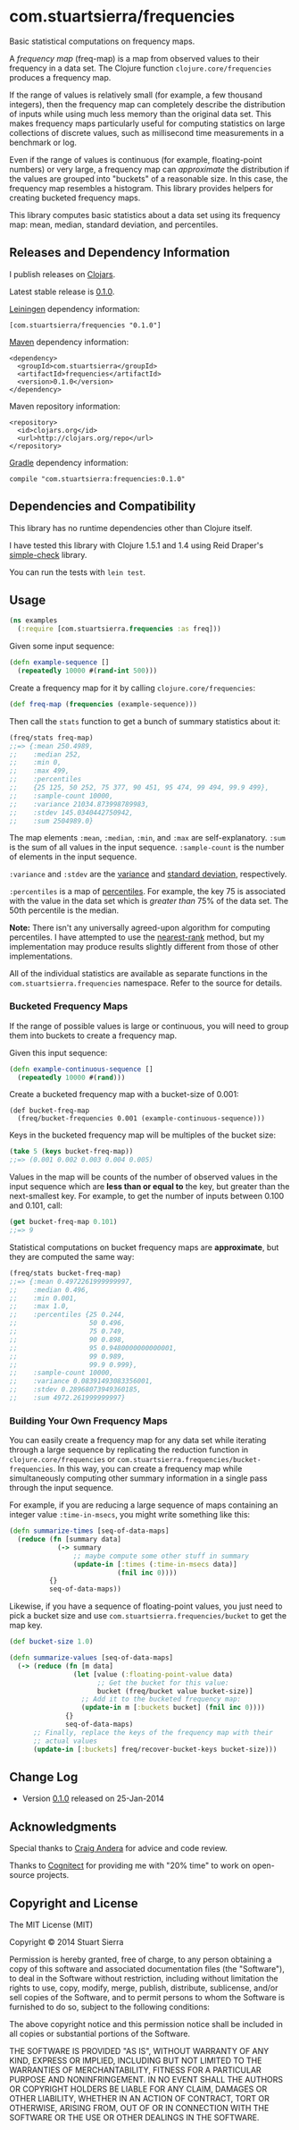 # com.stuartsierra/frequencies

Basic statistical computations on frequency maps.

A *frequency map* (freq-map) is a map from observed values to their
frequency in a data set. The Clojure function
`clojure.core/frequencies` produces a frequency map.

If the range of values is relatively small (for example, a few
thousand integers), then the frequency map can completely describe the
distribution of inputs while using much less memory than the original
data set. This makes frequency maps particularly useful for computing
statistics on large collections of discrete values, such as
millisecond time measurements in a benchmark or log.

Even if the range of values is continuous (for example, floating-point
numbers) or very large, a frequency map can *approximate* the
distribution if the values are grouped into "buckets" of a reasonable
size. In this case, the frequency map resembles a histogram. This
library provides helpers for creating bucketed frequency maps.

This library computes basic statistics about a data set using its
frequency map: mean, median, standard deviation, and percentiles.



## Releases and Dependency Information ##

I publish releases on [Clojars].

Latest stable release is [0.1.0].

[Leiningen] dependency information:

    [com.stuartsierra/frequencies "0.1.0"]

[Maven] dependency information:

    <dependency>
      <groupId>com.stuartsierra</groupId>
      <artifactId>frequencies</artifactId>
      <version>0.1.0</version>
    </dependency>

Maven repository information:

    <repository>
      <id>clojars.org</id>
      <url>http://clojars.org/repo</url>
    </repository>

[Gradle] dependency information:

    compile "com.stuartsierra:frequencies:0.1.0"

[Clojars]: http://clojars.org/
[Leiningen]: http://leiningen.org/
[Maven]: http://maven.apache.org/
[Gradle]: http://www.gradle.org/



## Dependencies and Compatibility ##

This library has no runtime dependencies other than Clojure itself.

I have tested this library with Clojure 1.5.1 and 1.4 using Reid
Draper's [simple-check] library.

You can run the tests with `lein test`.

[simple-check]: https://github.com/reiddraper/simple-check



## Usage ##

```clojure
(ns examples
  (:require [com.stuartsierra.frequencies :as freq]))
```

Given some input sequence:

```clojure
(defn example-sequence []
  (repeatedly 10000 #(rand-int 500)))
```

Create a frequency map for it by calling `clojure.core/frequencies`:

```clojure
(def freq-map (frequencies (example-sequence)))
```

Then call the `stats` function to get a bunch of summary statistics
about it:

```clojure
(freq/stats freq-map)
;;=> {:mean 250.4989,
;;    :median 252,
;;    :min 0,
;;    :max 499,
;;    :percentiles
;;    {25 125, 50 252, 75 377, 90 451, 95 474, 99 494, 99.9 499},
;;    :sample-count 10000,
;;    :variance 21034.873998789983,
;;    :stdev 145.0340442750942,
;;    :sum 2504989.0}
```

The map elements `:mean`, `:median`, `:min`, and `:max` are
self-explanatory. `:sum` is the sum of all values in the input
sequence. `:sample-count` is the number of elements in the input
sequence.

`:variance` and `:stdev` are the [variance](http://en.wikipedia.org/wiki/Variance)
and [standard deviation](http://en.wikipedia.org/wiki/Standard_deviation), respectively.

`:percentiles` is a map of [percentiles](http://en.wikipedia.org/wiki/Percentile).
For example, the key 75 is associated with the value in the data set
which is *greater than* 75% of the data set. The 50th percentile is
the median.

**Note:** There isn't any universally agreed-upon algorithm for
computing percentiles. I have attempted to use the
[nearest-rank](http://en.wikipedia.org/wiki/Percentile#Nearest_rank)
method, but my implementation may produce results slightly different
from those of other implementations.

All of the individual statistics are available as separate functions
in the `com.stuartsierra.frequencies` namespace. Refer to the source
for details.


### Bucketed Frequency Maps ###

If the range of possible values is large or continuous, you will need
to group them into buckets to create a frequency map.

Given this input sequence:

```clojure
(defn example-continuous-sequence []
  (repeatedly 10000 #(rand)))
```

Create a bucketed frequency map with a bucket-size of 0.001:

```
(def bucket-freq-map
  (freq/bucket-frequencies 0.001 (example-continuous-sequence)))
```

Keys in the bucketed frequency map will be multiples of the bucket size:

```clojure
(take 5 (keys bucket-freq-map))
;;=> (0.001 0.002 0.003 0.004 0.005)
```

Values in the map will be counts of the number of observed values in
the input sequence which are **less than or equal to** the key, but
greater than the next-smallest key. For example, to get the number of
inputs between 0.100 and 0.101, call:

```clojure
(get bucket-freq-map 0.101)
;;=> 9
```

Statistical computations on bucket frequency maps are **approximate**,
but they are computed the same way:

```clojure
(freq/stats bucket-freq-map)
;;=> {:mean 0.4972261999999997,
;;    :median 0.496,
;;    :min 0.001,
;;    :max 1.0,
;;    :percentiles {25 0.244,             
;;                  50 0.496,             
;;                  75 0.749,             
;;                  90 0.898,             
;;                  95 0.9480000000000001,
;;                  99 0.989,             
;;                  99.9 0.999},
;;    :sample-count 10000,
;;    :variance 0.08391493083356001,
;;    :stdev 0.28968073949360185,
;;    :sum 4972.261999999997}
```


### Building Your Own Frequency Maps ###

You can easily create a frequency map for any data set while iterating
through a large sequence by replicating the reduction function in
`clojure.core/frequencies` or `com.stuartsierra.frequencies/bucket-frequencies`.
In this way, you can create a frequency map while simultaneously
computing other summary information in a single pass through the input
sequence.

For example, if you are reducing a large sequence of maps containing
an integer value `:time-in-msecs`, you might write something like this:

```clojure
(defn summarize-times [seq-of-data-maps]
  (reduce (fn [summary data]
            (-> summary
                ;; maybe compute some other stuff in summary
                (update-in [:times (:time-in-msecs data)]
                           (fnil inc 0))))
          {}
          seq-of-data-maps))
```

Likewise, if you have a sequence of floating-point values, you just
need to pick a bucket size and use `com.stuartsierra.frequencies/bucket`
to get the map key.

```clojure
(def bucket-size 1.0)

(defn summarize-values [seq-of-data-maps]
  (-> (reduce (fn [m data]
                (let [value (:floating-point-value data)
                      ;; Get the bucket for this value:
                      bucket (freq/bucket value bucket-size)]
                  ;; Add it to the bucketed frequency map:
                  (update-in m [:buckets bucket] (fnil inc 0))))
              {}
              seq-of-data-maps)
      ;; Finally, replace the keys of the frequency map with their
      ;; actual values
      (update-in [:buckets] freq/recover-bucket-keys bucket-size)))
```



## Change Log ##

* Version [0.1.0] released on 25-Jan-2014

[0.1.0]: https://github.com/stuartsierra/frequencies/tree/frequencies-0.1.0



## Acknowledgments ##

Special thanks to [Craig Andera](https://github.com/candera) for
advice and code review.

Thanks to [Cognitect](http://cognitect.com/) for providing me with
"20% time" to work on open-source projects.



## Copyright and License ##

The MIT License (MIT)

Copyright © 2014 Stuart Sierra

Permission is hereby granted, free of charge, to any person obtaining a copy
of this software and associated documentation files (the "Software"), to deal
in the Software without restriction, including without limitation the rights
to use, copy, modify, merge, publish, distribute, sublicense, and/or sell
copies of the Software, and to permit persons to whom the Software is
furnished to do so, subject to the following conditions:

The above copyright notice and this permission notice shall be included in
all copies or substantial portions of the Software.

THE SOFTWARE IS PROVIDED "AS IS", WITHOUT WARRANTY OF ANY KIND, EXPRESS OR
IMPLIED, INCLUDING BUT NOT LIMITED TO THE WARRANTIES OF MERCHANTABILITY,
FITNESS FOR A PARTICULAR PURPOSE AND NONINFRINGEMENT. IN NO EVENT SHALL THE
AUTHORS OR COPYRIGHT HOLDERS BE LIABLE FOR ANY CLAIM, DAMAGES OR OTHER
LIABILITY, WHETHER IN AN ACTION OF CONTRACT, TORT OR OTHERWISE, ARISING FROM,
OUT OF OR IN CONNECTION WITH THE SOFTWARE OR THE USE OR OTHER DEALINGS IN
THE SOFTWARE.

